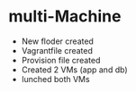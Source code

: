 # multi-Machine

- New floder created
- Vagrantfile created
- Provision file created
- Created 2 VMs (app and db)
- lunched both VMs
